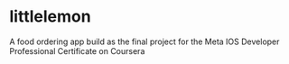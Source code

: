 # littlelemon
A food ordering app build as the final project for the Meta IOS Developer Professional Certificate on Coursera
